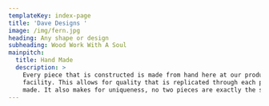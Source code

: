 ```yaml
---
templateKey: index-page
title: 'Dave Designs '
image: /img/fern.jpg
heading: Any shape or design
subheading: Wood Work With A Soul
mainpitch:
  title: Hand Made
  description: >
    Every piece that is constructed is made from hand here at our production
    facility. This allows for quality that is replicated through each piece
    made. It also makes for uniqueness, no two pieces are exactly the same.
---
```

